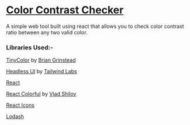 # [Color Contrast Checker](https://zarhasan.github.io/color-contrast-checker/)

A simple web tool built using react that allows you to check color contrast ratio between any two valid color.

### Libraries Used:-

[TinyColor](https://github.com/bgrins/TinyColor) by [Brian Grinstead](https://github.com/bgrins)

[Headless UI](https://github.com/tailwindlabs/headlessui) by [Tailwind Labs](https://github.com/tailwindlabs)

[React](https://github.com/facebook/react)

[React Colorful](https://github.com/omgovich/react-colorful) by [Vlad Shilov](https://github.com/omgovich)

[React Icons](https://github.com/react-icons/react-icons)

[Lodash](https://github.com/lodash/lodash)
